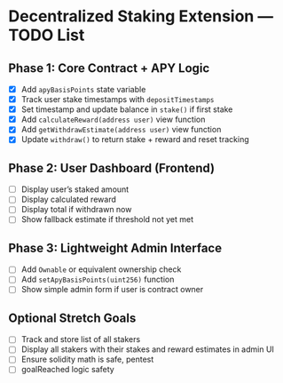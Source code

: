 # Decentralized Staking Extension — TODO List

## Phase 1: Core Contract + APY Logic

- [x] Add `apyBasisPoints` state variable
- [x] Track user stake timestamps with `depositTimestamps`
- [x] Set timestamp and update balance in `stake()` if first stake
- [x] Add `calculateReward(address user)` view function
- [x] Add `getWithdrawEstimate(address user)` view function
- [x] Update `withdraw()` to return stake + reward and reset tracking

## Phase 2: User Dashboard (Frontend)

- [ ] Display user’s staked amount
- [ ] Display calculated reward
- [ ] Display total if withdrawn now
- [ ] Show fallback estimate if threshold not yet met

## Phase 3: Lightweight Admin Interface

- [ ] Add `Ownable` or equivalent ownership check
- [ ] Add `setApyBasisPoints(uint256)` function
- [ ] Show simple admin form if user is contract owner

## Optional Stretch Goals

- [ ] Track and store list of all stakers
- [ ] Display all stakers with their stakes and reward estimates in admin UI
- [ ] Ensure solidity math is safe, pentest
- [ ] goalReached logic safety